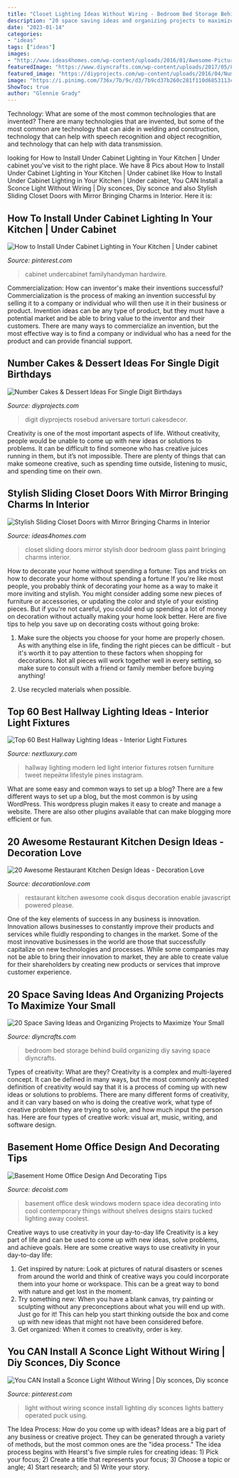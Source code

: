 ```yaml
---
title: "Closet Lighting Ideas Without Wiring - Bedroom Bed Storage Behind Build Organizing Diy Saving Space Diyncrafts"
description: "20 space saving ideas and organizing projects to maximize your small"
date: "2023-01-14"
categories:
- "ideas"
tags: ["ideas"]
images:
- "http://www.ideas4homes.com/wp-content/uploads/2016/01/Awesome-Picture-Sliding-Closet-Doors-with-Glass-Material-close-Large-White-Wall-Paint-1024x768.jpg"
featuredImage: "https://www.diyncrafts.com/wp-content/uploads/2017/05/8-behind-bed-storage-small-bedroom-hacks-diyncrafts.jpg"
featured_image: "https://diyprojects.com/wp-content/uploads/2016/04/Number-Cake-Ideas-For-Single-Digit-Birthdays-Pretty-Pastel-Cake.jpg"
image: "https://i.pinimg.com/736x/7b/9c/d3/7b9cd37b260c281f110d6853113c9004.jpg"
ShowToc: true
author: "Glennie Grady"
---
```



Technology: What are some of the most common technologies that are invented?
There are many technologies that are invented, but some of the most common are technology that can aide in welding and construction, technology that can help with speech recognition and object recognition, and technology that can help with data transmission.

	

		
looking for How to Install Under Cabinet Lighting in Your Kitchen | Under cabinet you've visit to the right place. We have 8 Pics about How to Install Under Cabinet Lighting in Your Kitchen | Under cabinet like How to Install Under Cabinet Lighting in Your Kitchen | Under cabinet, You CAN Install a Sconce Light Without Wiring | Diy sconces, Diy sconce and also Stylish Sliding Closet Doors with Mirror Bringing Charms in Interior. Here it is:
		
    
## How To Install Under Cabinet Lighting In Your Kitchen | Under Cabinet

<img loading=lazy src="https://i.pinimg.com/736x/7b/9c/d3/7b9cd37b260c281f110d6853113c9004.jpg" onerror="this.onerror=null;this.src='https://tse2.mm.bing.net/th?id=OIP.8Y1DyK2SnM1zDZ7_8b5MjAHaHa&amp;pid=15.1';" alt="How to Install Under Cabinet Lighting in Your Kitchen | Under cabinet">

_Source: pinterest.com_

>cabinet undercabinet familyhandyman hardwire. 

	

Commercialization: How can inventor's make their inventions successful?
Commercialization is the process of making an invention successful by selling it to a company or individual who will then use it in their business or product. 
Invention ideas can be any type of product, but they must have a potential market and be able to bring value to the inventor and their customers. There are many ways to commercialize an invention, but the most effective way is to find a company or individual who has a need for the product and can provide financial support.

    
## Number Cakes &amp; Dessert Ideas For Single Digit Birthdays

<img loading=lazy src="https://diyprojects.com/wp-content/uploads/2016/04/Number-Cake-Ideas-For-Single-Digit-Birthdays-Pretty-Pastel-Cake.jpg" onerror="this.onerror=null;this.src='https://tse1.mm.bing.net/th?id=OIP.oy0Iq-KhQCHVrXTvlkYkYwHaIH&amp;pid=15.1';" alt="Number Cakes &amp; Dessert Ideas For Single Digit Birthdays">

_Source: diyprojects.com_

>digit diyprojects rosebud aniversare torturi cakesdecor. 

	

Creativity is one of the most important aspects of life. Without creativity, people would be unable to come up with new ideas or solutions to problems. It can be difficult to find someone who has creative juices running in them, but it’s not impossible. There are plenty of things that can make someone creative, such as spending time outside, listening to music, and spending time on their own.

    
## Stylish Sliding Closet Doors With Mirror Bringing Charms In Interior

<img loading=lazy src="http://www.ideas4homes.com/wp-content/uploads/2016/01/Awesome-Picture-Sliding-Closet-Doors-with-Glass-Material-close-Large-White-Wall-Paint-1024x768.jpg" onerror="this.onerror=null;this.src='https://tse1.mm.bing.net/th?id=OIP.F2zi9Dirf69FAvhQY9HexAHaFj&amp;pid=15.1';" alt="Stylish Sliding Closet Doors with Mirror Bringing Charms in Interior">

_Source: ideas4homes.com_

>closet sliding doors mirror stylish door bedroom glass paint bringing charms interior. 

	

How to decorate your home without spending a fortune: Tips and tricks on how to decorate your home without spending a fortune
If you're like most people, you probably think of decorating your home as a way to make it more inviting and stylish. You might consider adding some new pieces of furniture or accessories, or updating the color and style of your existing pieces. But if you're not careful, you could end up spending a lot of money on decoration without actually making your home look better. Here are five tips to help you save up on decorating costs without going broke: 
1. Make sure the objects you choose for your home are properly chosen. As with anything else in life, finding the right pieces can be difficult - but it's worth it to pay attention to these factors when shopping for decorations. Not all pieces will work together well in every setting, so make sure to consult with a friend or family member before buying anything! 

2. Use recycled materials when possible.

    
## Top 60 Best Hallway Lighting Ideas - Interior Light Fixtures

<img loading=lazy src="http://nextluxury.com/wp-content/uploads/modern-led-strips-hallway-lighting-spectacular-ideas.jpg" onerror="this.onerror=null;this.src='https://tse3.mm.bing.net/th?id=OIP.7o6SHbzBz3qalgQ9cYL9YgHaHT&amp;pid=15.1';" alt="Top 60 Best Hallway Lighting Ideas - Interior Light Fixtures">

_Source: nextluxury.com_

>hallway lighting modern led light interior fixtures rotsen furniture tweet перейти lifestyle pines instagram. 

	

What are some easy and common ways to set up a blog?
There are a few different ways to set up a blog, but the most common is by using WordPress. This wordpress plugin makes it easy to create and manage a website. There are also other plugins available that can make blogging more efficient or fun.

    
## 20 Awesome Restaurant Kitchen Design Ideas - Decoration Love

<img loading=lazy src="http://www.decorationlove.com/wp-content/uploads/2016/07/Restaurant-Kitchen-Design.jpg" onerror="this.onerror=null;this.src='https://tse4.mm.bing.net/th?id=OIP.LR3juCehCGsPOmjjIPSIAwHaJ4&amp;pid=15.1';" alt="20 Awesome Restaurant Kitchen Design Ideas - Decoration Love">

_Source: decorationlove.com_

>restaurant kitchen awesome cook disqus decoration enable javascript powered please. 

	

One of the key elements of success in any business is innovation. Innovation allows businesses to constantly improve their products and services while fluidly responding to changes in the market. Some of the most innovative businesses in the world are those that successfully capitalize on new technologies and processes. While some companies may not be able to bring their innovation to market, they are able to create value for their shareholders by creating new products or services that improve customer experience.

    
## 20 Space Saving Ideas And Organizing Projects To Maximize Your Small

<img loading=lazy src="https://www.diyncrafts.com/wp-content/uploads/2017/05/8-behind-bed-storage-small-bedroom-hacks-diyncrafts.jpg" onerror="this.onerror=null;this.src='https://tse2.mm.bing.net/th?id=OIP.bw0aWPySGPwY0syaACNQNAHaLf&amp;pid=15.1';" alt="20 Space Saving Ideas and Organizing Projects to Maximize Your Small">

_Source: diyncrafts.com_

>bedroom bed storage behind build organizing diy saving space diyncrafts. 

	

Types of creativity: What are they?
Creativity is a complex and multi-layered concept. It can be defined in many ways, but the most commonly accepted definition of creativity would say that it is a process of coming up with new ideas or solutions to problems. There are many different forms of creativity, and it can vary based on who is doing the creative work, what type of creative problem they are trying to solve, and how much input the person has. Here are four types of creative work: visual art, music, writing, and software design.

    
## Basement Home Office Design And Decorating Tips

<img loading=lazy src="http://cdn.decoist.com/wp-content/uploads/2014/05/Home-office-idea-for-the-basement-with-shelves-and-a-desk-that-can-be-tucked-away.jpg" onerror="this.onerror=null;this.src='https://tse4.mm.bing.net/th?id=OIP.sih0cXJW9_prnvZo9w0dsAHaE1&amp;pid=15.1';" alt="Basement Home Office Design And Decorating Tips">

_Source: decoist.com_

>basement office desk windows modern space idea decorating into cool contemporary things without shelves designs stairs tucked lighting away coolest. 

	

Creative ways to use creativity in your day-to-day life
Creativity is a key part of life and can be used to come up with new ideas, solve problems, and achieve goals. Here are some creative ways to use creativity in your day-to-day life:
1. Get inspired by nature: Look at pictures of natural disasters or scenes from around the world and think of creative ways you could incorporate them into your home or workspace. This can be a great way to bond with nature and get lost in the moment.
2. Try something new: When you have a blank canvas, try painting or sculpting without any preconceptions about what you will end up with. Just go for it! This can help you start thinking outside the box and come up with new ideas that might not have been considered before.
3. Get organized: When it comes to creativity, order is key.

    
## You CAN Install A Sconce Light Without Wiring | Diy Sconces, Diy Sconce

<img loading=lazy src="https://i.pinimg.com/736x/d5/17/1b/d5171ba58fa57eca22d5f4431d55b845.jpg" onerror="this.onerror=null;this.src='https://tse1.mm.bing.net/th?id=OIP.Bpv-aFar2lkANRvA7K98fQHaLH&amp;pid=15.1';" alt="You CAN Install a Sconce Light Without Wiring | Diy sconces, Diy sconce">

_Source: pinterest.com_

>light without wiring sconce install lighting diy sconces lights battery operated puck using. 

	

The Idea Process: How do you come up with ideas?
Ideas are a big part of any business or creative project. They can be generated through a variety of methods, but the most common ones are the "idea process." The idea process begins with Hearst's five simple rules for creating ideas: 1) Pick your focus; 2) Create a title that represents your focus; 3) Choose a topic or angle; 4) Start research; and 5) Write your story.

